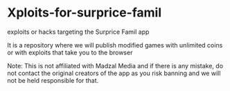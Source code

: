 # Xploits-for-surprice-famil
exploits or hacks targeting the Surprice Famil app 

It is a repository where we will publish modified games with unlimited coins or with exploits that take you to the browser 


Note: This is not affiliated with Madzal Media and if there is any mistake, do not contact the original creators of the app as you risk banning and we will not be held responsible for that. 
